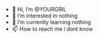 - 👋 Hi, I’m @YOURGRIL
- 👀 I’m interested in nothing
- 🌱 I’m currently learning  nothing
- 📫 How to reach me  i dont know

<!---
YOURGRIL/YOURGRIL is a ✨ special ✨ repository because its `README.md` (this file) appears on your GitHub profile.
You can click the Preview link to take a look at your changes.
--->
